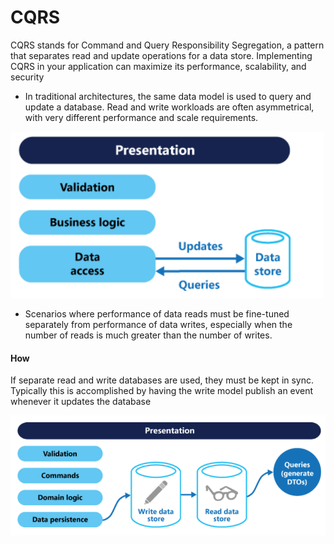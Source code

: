 # CQRS

CQRS stands for Command and Query Responsibility Segregation, a pattern that separates read and update operations for a data store. Implementing CQRS in your application can maximize its performance, scalability, and security

* In traditional architectures, the same data model is used to query and update a database. Read and write workloads are often asymmetrical, with very different performance and scale requirements.

![](../../../.gitbook/assets/image%20%282%29.png)

* Scenarios where performance of data reads must be fine-tuned separately from performance of data writes, especially when the number of reads is much greater than the number of writes.

#### How

If separate read and write databases are used, they must be kept in sync. Typically this is accomplished by having the write model publish an event whenever it updates the database

![](../../../.gitbook/assets/image%20%283%29.png)



